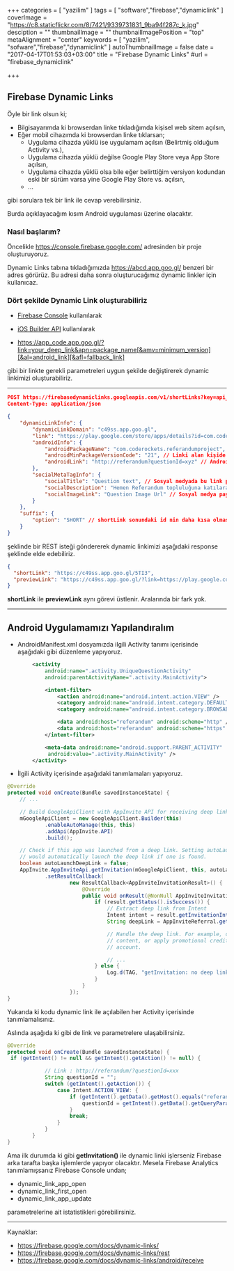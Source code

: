+++
categories = [
  "yazilim"
]
tags = [
  "software","firebase","dynamiclink"
]
coverImage = "https://c8.staticflickr.com/8/7421/9339731831_9ba94f287c_k.jpg"
desciption = ""
thumbnailImage = ""
thumbnailImagePosition = "top"
metaAlignment = "center"
keywords = [
  "yazilim",
  "sofware","firebase","dynamiclink"
]
autoThumbnailImage = false
date = "2017-04-17T01:53:03+03:00"
title = "Firebase Dynamic Links"
#url = "firebase_dynamiclink"

+++

## Firebase Dynamic Links

Öyle bir link olsun ki;

- Bilgisayarımda ki browserdan linke tıkladığımda kişisel web sitem açılsın,
- Eğer mobil cihazımda ki browserdan linke tıklarsan;
    * Uygulama cihazda yüklü ise uygulamam açılsın (Belirtmiş olduğum Activity vs.),
    * Uygulama cihazda yüklü değilse Google Play Store veya  App Store açılsın,
    * Uygulama cihazda yüklü olsa bile eğer belirttiğim versiyon kodundan eski bir sürüm varsa yine Google Play Store vs. açılsın,
    * ...

gibi sorulara tek bir link ile cevap verebilirsiniz.

Burda açıklayacağım kısım Android uygulaması üzerine olacaktır.

### Nasıl başlarım?

Öncelikle https://console.firebase.google.com/ adresinden bir proje oluşturuyoruz.

Dynamic Links tabına tıkladığımızda https://abcd.app.goo.gl/ benzeri bir adres görürüz. Bu adresi daha sonra oluşturucağımız dynamic linkler için kullanıcaz.

### Dört şekilde Dynamic Link oluşturabiliriz

- [Firebase Console](https://console.firebase.google.com/project/_/durablelinks/links/) kullanılarak

- [iOS Builder API](https://firebase.google.com/docs/dynamic-links/ios/create) kullanılarak

- https://app_code.app.goo.gl/?link=your_deep_link&apn=package_name[&amv=minimum_version][&al=android_link][&afl=fallback_link]

gibi bir linkte gerekli parametreleri uygun şekilde değiştirerek dynamic linkimizi oluşturabiliriz.

---

```json
POST https://firebasedynamiclinks.googleapis.com/v1/shortLinks?key=api_key
Content-Type: application/json

{
    "dynamicLinkInfo": {
        "dynamicLinkDomain": "c49ss.app.goo.gl",
        "link": "https://play.google.com/store/apps/details?id=com.coderockets.referandumproject", // Masaüstü browserlarından bu linke tıkladığımızda gidilecek adres
        "androidInfo": {
            "androidPackageName": "com.coderockets.referandumproject", // Android uygulamamızın package name i
            "androidMinPackageVersionCode": "21", // Linki alan kişide uygulamamız yüklü fakat eski versiyon yüklü ise (<21) direk olarak Google Play sayfasına yönlendirilir.
            "androidLink": "http://referandum?questionId=xyz" // Android cihazından linke tıklanıldığında bu linke yönlendirilme yapılır. Uygulamamızda gerekli ayarlamaları yaparak direk gerekli sayfaya(Activity) yönlendiririz.
        },
        "socialMetaTagInfo": {
            "socialTitle": "Question text", // Sosyal medyada bu link paylaşıldığında görünecek başlık ayarlaması
            "socialDescription": "Hemen Referandum topluluğuna katılarak cevap verebilirsin.", // Sosyal medya paylaşımında görünecek açıklama
            "socialImageLink": "Question Image Url" // Sosyal medya paylaşımında görünecek resim
        }
    },
    "suffix": {
        "option": "SHORT" // shortLink sonundaki id nin daha kısa olmasını sağlar. UNGUESSABLE yaparsak daha uzun karakterli bir unique id ile link oluşturulur. shortLink: https://c49ss.app.goo.gl/5TI3
    }
}
```

şeklinde bir REST isteği göndererek dynamic linkimizi aşağıdaki response şeklinde elde edebiliriz.

```json
{
  "shortLink": "https://c49ss.app.goo.gl/5TI3",
  "previewLink": "https://c49ss.app.goo.gl/?link=https://play.google.com/store/apps/details?id%3Dcom.coderockets.referandumproject&al=http://referandum?questionId%3Dxyz&apn=com.coderockets.referandumproject&amv=21&st=Question+text&sd=Hemen+Referandum+toplulu%C4%9Funa+kat%C4%B1larak+cevap+verebilirsin.&si=Question+Image+Url&d=1"
}
``` 

**shortLink** ile **previewLink** aynı görevi üstlenir. Aralarında bir fark yok. 

---

## Android Uygulamamızı Yapılandıralım

- AndroidManifest.xml dosyamızda ilgili Activity tanımı içerisinde aşağıdaki gibi düzenleme yapıyoruz.

```xml
        <activity
            android:name=".activity.UniqueQuestionActivity"
            android:parentActivityName=".activity.MainActivity">

            <intent-filter>
                <action android:name="android.intent.action.VIEW" />
                <category android:name="android.intent.category.DEFAULT" />
                <category android:name="android.intent.category.BROWSABLE" />

                <data android:host="referandum" android:scheme="http" />
                <data android:host="referandum" android:scheme="https" />
            </intent-filter>

            <meta-data android:name="android.support.PARENT_ACTIVITY"
             android:value=".activity.MainActivity" />
        </activity>
```

- İlgili Activity içerisinde aşağıdaki tanımlamaları yapıyoruz. 

```java
@Override
protected void onCreate(Bundle savedInstanceState) {
    // ...

    // Build GoogleApiClient with AppInvite API for receiving deep links
    mGoogleApiClient = new GoogleApiClient.Builder(this)
            .enableAutoManage(this, this)
            .addApi(AppInvite.API)
            .build();

    // Check if this app was launched from a deep link. Setting autoLaunchDeepLink to true
    // would automatically launch the deep link if one is found.
    boolean autoLaunchDeepLink = false;
    AppInvite.AppInviteApi.getInvitation(mGoogleApiClient, this, autoLaunchDeepLink)
            .setResultCallback(
                    new ResultCallback<AppInviteInvitationResult>() {
                        @Override
                        public void onResult(@NonNull AppInviteInvitationResult result) {
                            if (result.getStatus().isSuccess()) {
                                // Extract deep link from Intent
                                Intent intent = result.getInvitationIntent();
                                String deepLink = AppInviteReferral.getDeepLink(intent);

                                // Handle the deep link. For example, open the linked
                                // content, or apply promotional credit to the user's
                                // account.

                                // ...
                            } else {
                                Log.d(TAG, "getInvitation: no deep link found.");
                            }
                        }
                    });
}
```

Yukarıda ki kodu dynamic link ile açılabilen her Activity içerisinde tanımlamalısınız.

Aslında aşağıda ki gibi de link ve parametrelere ulaşabilirsiniz.

``` java
@Override
protected void onCreate(Bundle savedInstanceState) {
 if (getIntent() != null && getIntent().getAction() != null) {

            // Link : http://referandum/?questionId=xxx
            String questionId = "";
            switch (getIntent().getAction()) {
                case Intent.ACTION_VIEW: {
                    if (getIntent().getData().getHost().equals("referandum")) {
                        questionId = getIntent().getData().getQueryParameter("questionId");
                    }
                    break;
                }
            }
        }
}
```

Ama ilk durumda ki gibi **getInvitation()** ile dynamic linki işlerseniz Firebase arka tarafta başka işlemlerde yapıyor olacaktır. Mesela Firebase Analytics tanımlamışsanız Firebase Console undan;

* dynamic_link_app_open
* dynamic_link_first_open
* dynamic_link_app_update

parametrelerine ait istatistikleri görebilirsiniz.

---

Kaynaklar:

- <https://firebase.google.com/docs/dynamic-links/>
- <https://firebase.google.com/docs/dynamic-links/rest>
- <https://firebase.google.com/docs/dynamic-links/android/receive>
